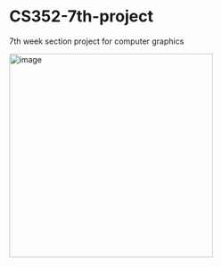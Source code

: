 # CS352-7th-project
7th week section project for computer graphics

<img width="365" alt="image" src="https://user-images.githubusercontent.com/81661626/203086920-0bfeccdb-8435-45c0-a7b9-6900055f3f48.png">
